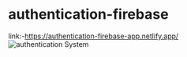 # authentication-firebase
link:-https://authentication-firebase-app.netlify.app/
![authentication System](https://user-images.githubusercontent.com/81969897/161277525-91d01cde-6843-44f2-ade5-1ab0edddee86.JPG)

